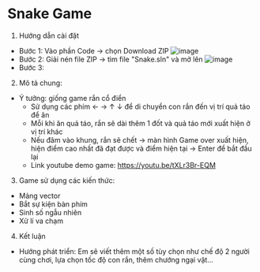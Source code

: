 # Snake Game 
1. Hướng dẫn cài đặt
  - Bước 1: Vào phần Code -> chọn Download ZIP
  ![image](https://user-images.githubusercontent.com/100121918/170411891-89d1bd72-830e-45a8-963d-9d2b3df0222d.png)
  - Bước 2: Giải nén file ZIP -> tìm file "Snake.sln" và mở lên ![image](https://user-images.githubusercontent.com/100121918/170412376-8e73f2af-5b6b-4f88-92b1-96fb4e5cec8e.png)
  - Bước 3: 

2. Mô tả chung:
- Ý tưởng: giống game rắn cổ điển 
  + Sử dụng các phím  ← → ↑ ↓ để di chuyển con rắn đến vị trí quả táo để ăn 
  + Mỗi khi ăn quả táo, rắn sẽ dài thêm 1 đốt và quả táo mới xuất hiện ở vị trí khác
  + Nếu đâm vào khung, rắn sẽ chết -> màn hình Game over xuất hiện, hiện điểm cao nhất đã đạt được và điểm hiện tại -> Enter để bắt đầu lại 
  + Link youtube demo game: https://youtu.be/tXLr3Br-EQM
3. Game sử dụng các kiến thức:
  + Mảng vector
  + Bắt sự kiện bàn phím
  + Sinh số ngẫu nhiên  
  + Xử lí va chạm
 4. Kết luận
  + Hướng phát triển: Em sẽ viết thêm một số tùy chọn như chế độ 2 người cùng chơi, lựa chọn tốc độ con rắn, thêm chướng ngại vật...
  
